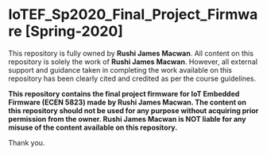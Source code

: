 # IoTEF_Sp2020_Final_Project_Firmware [Spring-2020]

This repository is fully owned by **Rushi James Macwan**. All content on this repository is solely the work of **Rushi James Macwan**. However, all external support and guidance taken in completing the work available on this repository has been clearly cited and credited as per the course guidelines.

**This repository contains the final project firmware for IoT Embedded Firmware (ECEN 5823) made by Rushi James Macwan. The content on this repository should not be used for any purpose without acquiring prior permission from the owner. Rushi James Macwan is NOT liable for any misuse of the content available on this repository.** 

Thank you.
